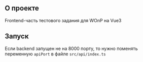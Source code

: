## О проекте

Frontend-часть тестового задания для WOnP на Vue3

## Запуск

Если backend запущен не на 8000 порту, то нужно поменять переменную `apiPort` в файле `src/api/index.ts` 
